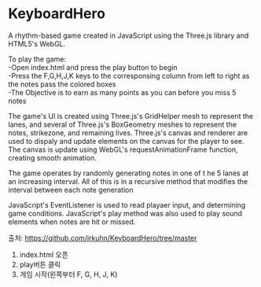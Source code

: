 # KeyboardHero
A rhythm-based game created in JavaScript using the Three.js library and HTML5's WebGL.

To play the game:  
-Open index.html and press the play button to begin    
-Press the F,G,H,J,K keys to the corresponsing column from left to right as the notes pass the colored boxes  
-The Objective is to earn as many points as you can before you miss 5 notes  

The game's UI is created using Three.js's GridHelper mesh to represent the lanes, and several of Three.js's BoxGeometry meshes to represent the notes, strikezone, and remaining lives.
Three.js's canvas and renderer are used to dispaly and update elements on the canvas for the player to see. 
The canvas is update using WebGL's requestAnimationFrame function, creating smooth animation. 

The game operates by randomly generating notes in one of t he 5 lanes at an increasing interval. All of this is in a recursive method that modifies the interval between each note generation

JavaScript's EventListener is used to read playaer input, and determining game conditions.
JavaScript's play method was also used to play sound elements when notes are hit or missed.

출처: https://github.com/jrkuhn/KeyboardHero/tree/master

1. index.html 오픈
2. play버튼 클릭
3. 게임 시작(왼쪽부터 F, G, H, J, K)


